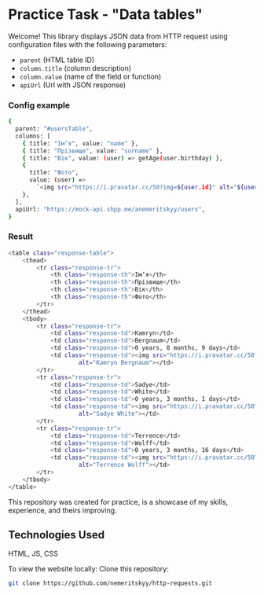 # Practice Task - "Data tables"

Welcome!
This library displays JSON data from HTTP request using configuration files with the following parameters:

- `parent` (HTML table ID)  
- `column.title` (column description)  
- `column.value` (name of the field or function)
- `apiUrl` (Url with JSON response)
### Config example
```bash
{
  parent: "#usersTable",
  columns: [
    { title: "Ім’я", value: "name" },
    { title: "Прізвище", value: "surname" },
    { title: "Вік", value: (user) => getAge(user.birthday) },
    {
      title: "Фото",
      value: (user) =>
        `<img src="https://i.pravatar.cc/50?img=${user.id}" alt="${user.name} ${user.surname}"/>`,
    },
  ],
  apiUrl: "https://mock-api.shpp.me/anemeritskyy/users",
}
```
### Result
```bash
<table class="response-table">
	<thead>
		<tr class="response-tr">
			<th class="response-th">Ім’я</th>
			<th class="response-th">Прізвище</th>
			<th class="response-th">Вік</th>
			<th class="response-th">Фото</th>
		</tr>
	</thead>
	<tbody>
		<tr class="response-tr">
			<td class="response-td">Kamryn</td>
			<td class="response-td">Bergnaum</td>
			<td class="response-td">0 years, 8 months, 9 days</td>
			<td class="response-td"><img src="https://i.pravatar.cc/50?img=1"
					alt="Kamryn Bergnaum"></td>
		</tr>
		<tr class="response-tr">
			<td class="response-td">Sadye</td>
			<td class="response-td">White</td>
			<td class="response-td">0 years, 3 months, 1 days</td>
			<td class="response-td"><img src="https://i.pravatar.cc/50?img=2"
					alt="Sadye White"></td>
		</tr>
		<tr class="response-tr">
			<td class="response-td">Terrence</td>
			<td class="response-td">Wolff</td>
			<td class="response-td">0 years, 3 months, 16 days</td>
			<td class="response-td"><img src="https://i.pravatar.cc/50?img=3"
					alt="Terrence Wolff"></td>
		</tr>
	</tbody>
</table>
```
This repository was created for practice, is a showcase of my skills, experience, and theirs improving.

## Technologies Used

HTML, JS, CSS

To view the website locally:
Clone this repository:

```bash
git clone https://github.com/nemeritskyy/http-requests.git
```